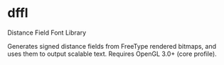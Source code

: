 dffl
====

Distance Field Font Library

Generates signed distance fields from FreeType rendered bitmaps, and uses them to output scalable text.
Requires OpenGL 3.0+ (core profile).
